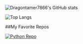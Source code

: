 ![Dragontamer7866's GitHub stats](https://github-readme-stats.vercel.app/api?username=dragontamer7866&show_icons=true&theme=ambient_gradient)

![Top Langs](https://github-readme-stats.vercel.app/api/top-langs/?username=dragontamer7866&size_weight=0.5&count_weight=0.5&theme=ambient_gradient)

##My Favorite Repos

[![Python Repo](https://github-readme-stats.vercel.app/api/pin/?username=dragontamer7866&repo=ZMS-Cyberpatriot-templates&theme=ambient_gradient)](https://github.com/dragontamer7866/python)
